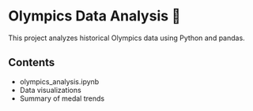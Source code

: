 # Olympics Data Analysis 🏅

This project analyzes historical Olympics data using Python and pandas.

## Contents
- olympics_analysis.ipynb
- Data visualizations
- Summary of medal trends
